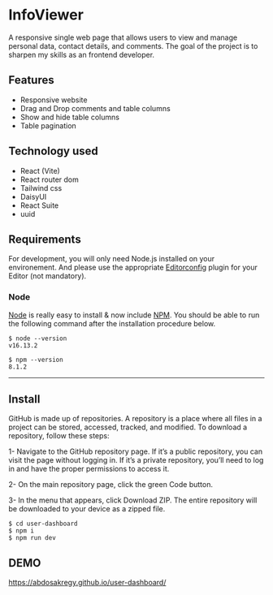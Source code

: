 # InfoViewer

A responsive single web page that allows users to view and manage personal data, contact details, and comments.
The goal of the project is to sharpen my skills as an frontend developer.

## Features
- Responsive website
- Drag and Drop comments and table columns
- Show and hide table columns
- Table pagination

## Technology used
- React (Vite)
- React router dom
- Tailwind css
- DaisyUI
- React Suite
- uuid

## Requirements

For development, you will only need Node.js installed on your environement.
And please use the appropriate [Editorconfig](http://editorconfig.org/) plugin for your Editor (not mandatory).

### Node

[Node](http://nodejs.org/) is really easy to install & now include [NPM](https://npmjs.org/).
You should be able to run the following command after the installation procedure
below.

    $ node --version
    v16.13.2

    $ npm --version
    8.1.2

---
## Install
GitHub is made up of repositories. A repository is a place where all files in a project can be stored, accessed, tracked, and modified. To download a repository, follow these steps:

1- Navigate to the GitHub repository page. If it’s a public repository, you can visit the page without logging in. If it’s a private repository, you’ll need to log in and have the proper permissions to access it.

2- On the main repository page, click the green Code button.

3- In the menu that appears, click Download ZIP. The entire repository will be downloaded to your device as a zipped file.

    $ cd user-dashboard
    $ npm i
    $ npm run dev

## DEMO
https://abdosakregy.github.io/user-dashboard/
